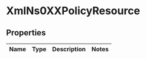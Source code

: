 
# XmlNs0XXPolicyResource

## Properties
Name | Type | Description | Notes
------------ | ------------- | ------------- | -------------



